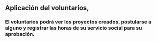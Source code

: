 ## Aplicación del voluntarios, 

### El voluntarios podrá ver los proyectos creados, postularse a alguno y registrar las horas de su servicio social para su aprobación. 
